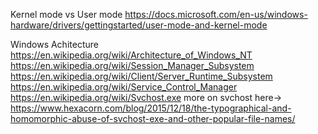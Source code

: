 Kernel mode vs User mode
https://docs.microsoft.com/en-us/windows-hardware/drivers/gettingstarted/user-mode-and-kernel-mode

Windows Achitecture
https://en.wikipedia.org/wiki/Architecture_of_Windows_NT
https://en.wikipedia.org/wiki/Session_Manager_Subsystem
https://en.wikipedia.org/wiki/Client/Server_Runtime_Subsystem
https://en.wikipedia.org/wiki/Service_Control_Manager
https://en.wikipedia.org/wiki/Svchost.exe
more on svchost here-> https://www.hexacorn.com/blog/2015/12/18/the-typographical-and-homomorphic-abuse-of-svchost-exe-and-other-popular-file-names/
